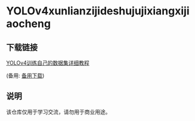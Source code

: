 # YOLOv4xunlianzijideshujujixiangxijiaocheng

## 下载链接
[YOLOv4训练自己的数据集详细教程](https://pan.quark.cn/s/b577bc4a7e73) 

(备用: [备用下载](https://pan.baidu.com/s/11-glqhuI2ouiYkachZcS0g?pwd=1234))

## 说明

该仓库仅用于学习交流，请勿用于商业用途。
